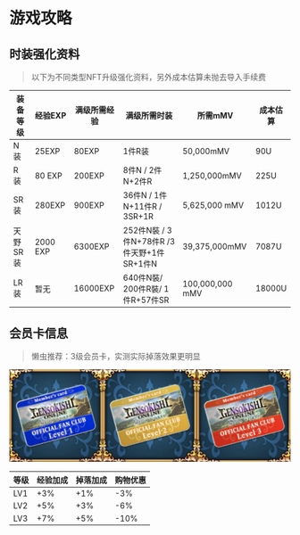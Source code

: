 # 游戏攻略

## 时装强化资料

> 以下为不同类型NFT升级强化资料，另外成本估算未抛去导入手续费

| 装备等级      | 经验EXP | 满级所需经验 | 满级所需时装 | 所需mMV | 成本估算 |
| --------- | -------- | ---------- | ---------- | ---------- | ---------- |
| N 装      |   25EXP  |  80EXP  |  1件R装 | 50,000mMV | 90U |
| R 装      |   80 EXP |  200EXP  | 8件N / 2件N+2件R| 1,250,000mMV | 225U |
| SR 装     |   280EXP |  900EXP  | 36件N / 1件N+11件R / 3SR+1R | 5,625,000 mMV | 1012U |
| 天野SR 装 |  2000 EXP |  6300EXP | 252件N裝 / 3件N+78件R /3件天野+1件SR+1件N | 39,375,000mMV | 7087U |
| LR 装     |    暂无   | 16000EXP | 640件N裝/ 200件R裝/  1件R+57件SR | 100,000,000 mMV | 18000U |


## 会员卡信息

> 懒虫推荐：3级会员卡，实测实际掉落效果更明显

<img src="/zh-cn/img/Lv.png" alt="lv" title="会员卡">


| 等级      | 经验加成 | 掉落加成 | 购物优惠 | 
| --------- | -------- | ---------- | ---------- |
| LV1     |   +3%  |  +1%  |  -3% |
| LV2      |   +5% |  +3%  | -6%| 
| LV3    |   +7% |  +5%  | -10%| 